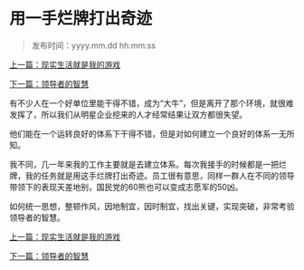 # 用一手烂牌打出奇迹
>
>发布时间：yyyy.mm.dd hh:mm:ss

[上一篇：现实生活就是我的游戏](/work/article2)

[下一篇：领导者的智慧](/work/article4)

有不少人在一个好单位里能干得不错，成为“大牛”，但是离开了那个环境，就很难发挥了，所以我们从明星企业挖来的人才经常结果让双方都很失望。 

他们能在一个运转良好的体系下干得不错，但是对如何建立一个良好的体系一无所知。 

我不同，几一年来我的工作主要就是去建立体系。每次我接手的时候都是一把烂牌，我的任务就是用这手烂牌打出奇迹。员工很有意思，同样一群人在不同的领导带领下的表现天差地别，国民党的60熊也可以变成志愿军的50凶。 

如何统一思想，整顿作风，因地制宜，因时制宜，找出关键，实现突破，非常考验领导者的智慧。

[上一篇：现实生活就是我的游戏](/work/article2)

[下一篇：领导者的智慧](/work/article4)


















​     











